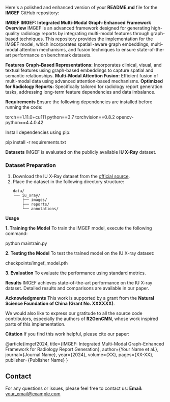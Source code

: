 Here's a polished and enhanced version of your **README.md** file for the **IMGEF** GitHub repository:

**IMGEF**
**IMGEF: Integrated Multi-Modal Graph-Enhanced Framework**
**Overview**
IMGEF is an advanced framework designed for generating high-quality radiology reports by integrating multi-modal features through graph-based techniques. This repository provides the implementation for the IMGEF model, which incorporates spatiall-aware graph embeddings, multi-modal attention mechanisms, and fusion techniques to ensure state-of-the-art performance on benchmark datasets.

 **Features**
**Graph-Based Representations:** Incorporates clinical, visual, and textual features using graph-based embeddings to capture spatial and semantic relationships.
 **Multi-Modal Attention Fusion:** Efficient fusion of multi-modal data using advanced attention-based mechanisms.
**Optimized for Radiology Reports:** Specifically tailored for radiology report generation tasks, addressing long-term feature dependencies and data imbalance.

 **Requirements**
Ensure the following dependencies are installed before running the code:

torch==1.11.0+cu111
python==3.7
torchvision==0.8.2
opencv-python==4.4.0.42


Install dependencies using pip:


pip install -r requirements.txt

**Datasets**
IMGEF is evaluated on the publicly available **IU X-Ray** dataset.

### **Dataset Preparation**
1. Download the IU X-Ray dataset from the [official source](https://iuhealth.org/find-medical-services/x-rays).
2. Place the dataset in the following directory structure:
   ```
   data/
   └── iu_xray/
       ├── images/
       ├── reports/
       └── annotations/

**Usage**

 **1. Training the Model**
To train the IMGEF model, execute the following command:

python maintrain.py 


**2. Testing the Model**
To test the trained model on the IU X-ray dataset:

checkpoints/imgef_model.pth


**3. Evaluation**
To evaluate the performance using standard metrics.


**Results**
IMGEF achieves state-of-the-art performance on the IU X-ray dataset. Detailed results and comparisons are available in our paper.

 **Acknowledgments**
This work is supported by a grant from the **Natural Science Foundation of China (Grant No. XXXXXX)**.  

We would also like to express our gratitude to all the source code contributors, especially the authors of **R2GenCMN**, whose work inspired parts of this implementation.

**Citation**
If you find this work helpful, please cite our paper:

@article{imgef2024,
  title={IMGEF: Integrated Multi-Modal Graph-Enhanced Framework for Radiology Report Generation},
  author={Your Name et al.},
  journal={Journal Name},
  year={2024},
  volume={XX},
  pages={XX-XX},
  publisher={Publisher Name}
}



## **Contact**
For any questions or issues, please feel free to contact us:
**Email:** [your_email@example.com](mailto:your_email@example.com)

